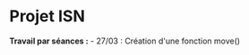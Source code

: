 Projet ISN
==========

  __**Travail par séances :**__
    - 27/03 : Création d'une fonction move()
